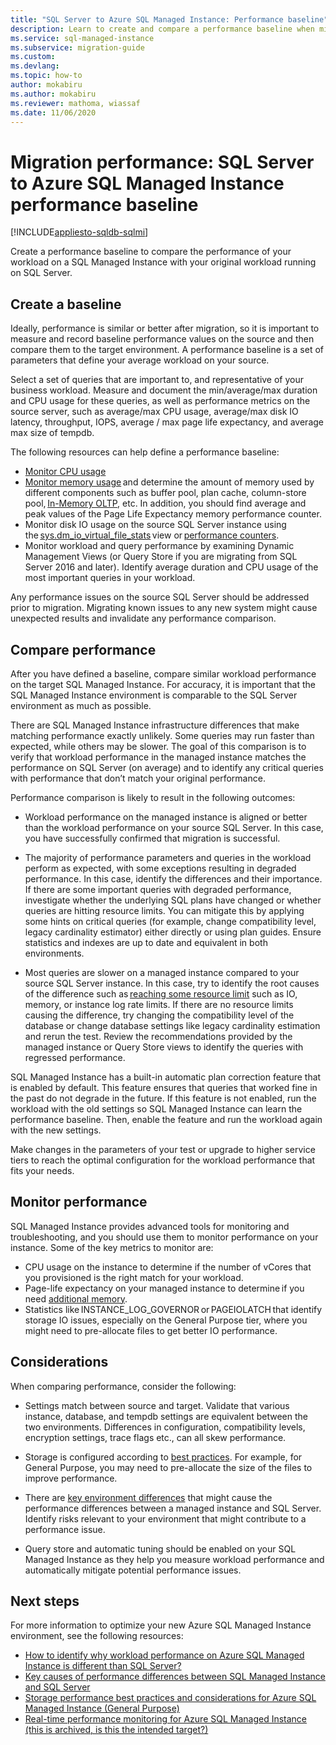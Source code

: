 ```yaml
---
title: "SQL Server to Azure SQL Managed Instance: Performance baseline"
description: Learn to create and compare a performance baseline when migrating your SQL Server databases to Azure SQL Managed Instance. 
ms.service: sql-managed-instance
ms.subservice: migration-guide
ms.custom: 
ms.devlang: 
ms.topic: how-to
author: mokabiru
ms.author: mokabiru
ms.reviewer: mathoma, wiassaf
ms.date: 11/06/2020
---
```

# Migration performance: SQL Server to  Azure SQL Managed Instance performance baseline
[!INCLUDE[appliesto-sqldb-sqlmi](../../includes/appliesto-sqlmi.md)]

Create a performance baseline to compare the performance of your workload on a SQL Managed Instance with your original workload running on SQL Server. 

## Create a baseline

Ideally, performance is similar or better after migration, so it is important to measure and record baseline performance values on the source and then compare them to the target environment. A performance baseline is a set of parameters that define your average workload on your source. 

Select a set of queries that are important to, and representative of your business workload. Measure and document the min/average/max duration and CPU usage for these queries, as well as performance metrics on the source server, such as average/max CPU usage, average/max disk IO latency, throughput, IOPS, average / max page life expectancy, and average max size of tempdb. 

The following resources can help define a performance baseline: 

   - [Monitor CPU usage ](https://techcommunity.microsoft.com/t5/azure-sql-database/monitor-cpu-usage-on-sql-server-and-azure-sql/ba-p/680777#M131)
   - [Monitor memory usage](/sql/relational-databases/performance-monitor/monitor-memory-usage) and determine the amount of memory used by different components such as buffer pool, plan cache, column-store pool, [In-Memory OLTP](/sql/relational-databases/in-memory-oltp/monitor-and-troubleshoot-memory-usage), etc. In addition, you should find average and peak values of the Page Life Expectancy memory performance counter. 
   - Monitor disk IO usage on the source SQL Server instance using the [sys.dm_io_virtual_file_stats](/sql/relational-databases/system-dynamic-management-views/sys-dm-io-virtual-file-stats-transact-sql) view or [performance counters](/sql/relational-databases/performance-monitor/monitor-disk-usage). 
   - Monitor workload and query performance by examining Dynamic Management Views (or Query Store if you are migrating from SQL Server 2016 and later). Identify average duration and CPU usage of the most important queries in your workload. 

Any performance issues on the source SQL Server should be addressed prior to migration. Migrating known issues to any new system might cause unexpected results and invalidate any performance comparison. 


## Compare performance 

After you have defined a baseline, compare similar workload performance on the target SQL Managed Instance. For accuracy, it is important that the SQL Managed Instance environment is comparable to the SQL Server environment as much as possible. 

There are SQL Managed Instance infrastructure differences that make matching performance exactly unlikely. Some queries may run faster than expected, while others may be slower. The goal of this comparison is to verify that workload performance in the managed instance matches the performance on SQL Server (on average) and to identify any critical queries with performance that don’t match your original performance. 

Performance comparison is likely to result in the following outcomes: 

- Workload performance on the managed instance is aligned or better than the workload performance on your source SQL Server. In this case, you have successfully confirmed that migration is successful. 

- The majority of performance parameters and queries in the workload perform as expected, with some exceptions resulting in degraded performance. In this case,  identify the differences and their importance. If there are some important queries with degraded performance, investigate whether the underlying SQL plans have changed or whether queries are hitting resource limits. You can mitigate this by applying some hints on critical queries (for example, change compatibility level, legacy cardinality estimator) either directly or using plan guides. Ensure statistics and indexes are up to date and equivalent in both environments. 

- Most queries are slower on a managed instance compared to your source SQL Server instance. In this case, try to identify the root causes of the difference such as [reaching some resource limit](../../managed-instance/resource-limits.md#service-tier-characteristics) such as IO, memory, or instance log rate limits. If there are no resource limits causing the difference, try changing the compatibility level of the database or change database settings like legacy cardinality estimation and rerun the test. Review the recommendations provided by the managed instance or Query Store views to identify the queries with regressed performance. 

SQL Managed Instance has a built-in automatic plan correction feature that is enabled by default. This feature ensures that queries that worked fine in the past do not degrade in the future. If this feature is not enabled, run the workload with the old settings so SQL Managed Instance can learn the performance baseline. Then, enable the feature and run the workload again with the new settings. 

Make changes in the parameters of your test or upgrade to higher service tiers to reach the optimal configuration for the workload performance that fits your needs. 

## Monitor performance 

SQL Managed Instance provides advanced tools for monitoring and troubleshooting, and you should use them to monitor performance on your instance. Some of the key metrics to monitor are: 

- CPU usage on the instance to determine if the number of vCores that you provisioned is the right match for your workload. 
- Page-life expectancy on your managed instance to determine if you need [additional memory](https://techcommunity.microsoft.com/t5/azure-sql-database/do-you-need-more-memory-on-azure-sql-managed-instance/ba-p/563444).
-  Statistics like INSTANCE_LOG_GOVERNOR or PAGEIOLATCH that identify storage IO issues, especially on the General Purpose tier, where you might need to pre-allocate files to get better IO performance. 


## Considerations  

When comparing performance, consider the following: 

- Settings match between source and target. Validate that various instance, database, and tempdb settings are equivalent between the two environments. Differences in configuration, compatibility levels, encryption settings, trace flags etc., can all skew performance. 

- Storage is configured according to [best practices](https://techcommunity.microsoft.com/t5/datacat/storage-performance-best-practices-and-considerations-for-azure/ba-p/305525). For example, for General Purpose, you may need to pre-allocate the size of the files to improve performance. 

- There are [key environment differences](https://azure.microsoft.com/blog/key-causes-of-performance-differences-between-sql-managed-instance-and-sql-server/) that might cause the performance differences between a managed instance and SQL Server. Identify risks relevant to your environment that might contribute to a performance issue. 

- Query store and automatic tuning should be enabled on your SQL Managed Instance as they help you measure workload performance and automatically mitigate potential performance issues. 



## Next steps

For more information to optimize your new Azure SQL Managed Instance environment, see the following resources: 

- [How to identify why workload performance on Azure SQL Managed Instance is different than SQL Server?](https://medium.com/azure-sqldb-managed-instance/what-to-do-when-azure-sql-managed-instance-is-slower-than-sql-server-dd39942aaadd)
- [Key causes of performance differences between SQL Managed Instance and SQL Server](https://azure.microsoft.com/blog/key-causes-of-performance-differences-between-sql-managed-instance-and-sql-server/)
- [Storage performance best practices and considerations for Azure SQL Managed Instance (General Purpose)](https://techcommunity.microsoft.com/t5/datacat/storage-performance-best-practices-and-considerations-for-azure/ba-p/305525)
- [Real-time performance monitoring for Azure SQL Managed Instance (this is archived, is this the intended target?)](/archive/blogs/sqlcat/real-time-performance-monitoring-for-azure-sql-database-managed-instance)